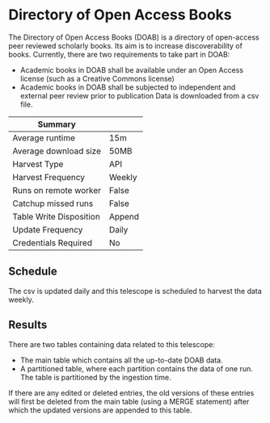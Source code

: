 # Directory of Open Access Books
The Directory of Open Access Books (DOAB) is a directory of open-access peer reviewed scholarly books. 
Its aim is to increase discoverability of books. Currently, there are two requirements to take part in DOAB:
* Academic books in DOAB shall be available under an Open Access license (such as a Creative Commons license)
* Academic books in DOAB shall be subjected to independent and external peer review prior to publication
Data is downloaded from a csv file.

| Summary                 |        |
|-------------------------|--------|
| Average runtime         |   15m  |
| Average download size   |  50MB  |
| Harvest Type            |   API  |
| Harvest Frequency       | Weekly |
| Runs on remote worker   |  False |
| Catchup missed runs     |  False |
| Table Write Disposition | Append |
| Update Frequency        |  Daily |
| Credentials Required    |   No   |

## Schedule
The csv is updated daily and this telescope is scheduled to harvest the data weekly. 

## Results
There are two tables containing data related to this telescope:
  * The main table which contains all the up-to-date DOAB data. 
  * A partitioned table, where each partition contains the data of one run. The table is partitioned by the ingestion time.

If there are any edited or deleted entries, the old versions of these entries will first be deleted from the main table 
(using a MERGE statement) after which the updated versions are appended to this table.  
